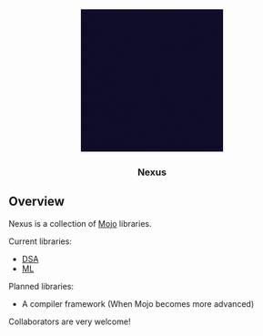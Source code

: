 <div align="center">
    <img src="Nexus.gif" alt="Logo" width="250" height="250">

  <h3 align="center">Nexus</h3>
</div>    

## Overview
Nexus is a collection of [Mojo](https://www.modular.com/max/mojo) libraries.  

Current libraries:

<!-- toc -->

- [DSA](https://github.com/joelflaig/Nexus-DSA)
- [ML](https://github.com/joelflaig/NexusNet)

<!-- tocstop -->  

Planned libraries:

<!-- toc -->

* A compiler framework (When Mojo becomes more advanced)

<!-- tocstop -->  
  
  
Collaborators are very welcome!
